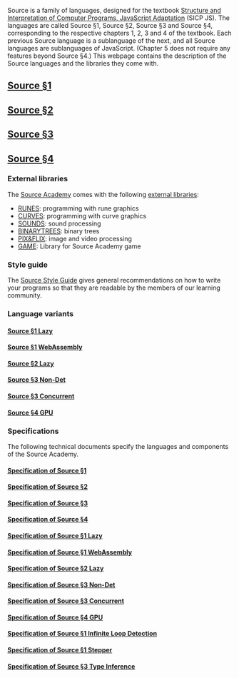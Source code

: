   Source is a family of languages, designed for the textbook
  <a href="https://source-academy.github.io/sicp/">Structure and Interpretation
  of Computer Programs, JavaScript Adaptation</a> (SICP JS).  The languages are
  called Source §1, Source §2, Source §3 and Source §4, corresponding to the
  respective chapters 1, 2, 3 and 4 of the textbook. Each previous Source
  language is a sublanguage of the next, and all Source languages are
  sublanguages of JavaScript. (Chapter 5 does not require any features beyond
  Source §4.) This webpage contains the description of the Source languages
  and the libraries they come with.

## <a href="source_1/">Source §1</a>
  
## <a href="source_2/">Source §2</a>

## <a href="source_3/">Source §3</a>

## <a href="source_4/">Source §4</a>

### External libraries

The <a href="https://sourceacademy.nus.edu.sg">Source Academy</a>
comes with the following <a href="External libraries/">external libraries</a>:

<ul>
<li>
<a href="RUNES/index.html">RUNES</a>: programming with rune graphics
</li>
<li>
<a href="CURVES/index.html">CURVES</a>: programming with curve graphics
</li>
<li>
<a href="SOUNDS/index.html">SOUNDS</a>: sound processing
</li>
<li>
<a href="BINARYTREES/index.html">BINARYTREES</a>: binary trees
</li>
<li>
<a href="PIX%26FLIX/index.html">PIX&amp;FLIX</a>: image and video processing
</li>
<li>
<a href="../GAME/index.html">GAME</a>: Library for Source Academy game
</li>
</ul>

### Style guide

The <a href="source_styleguide.pdf">Source Style Guide</a> gives general
recommendations on how to write your programs so that they are readable by
the members of our learning community.

### Language variants

#### <a href="source_1_lazy/">Source §1 Lazy</a>
  
#### <a href="source_1_wasm/">Source §1 WebAssembly</a>
  
#### <a href="source_2_lazy/">Source §2 Lazy</a>

#### <a href="source_3_non-det/">Source §3 Non-Det</a>

#### <a href="source_3_concurrent/">Source §3 Concurrent</a>

#### <a href="source_4_gpu/">Source §4 GPU</a>

### Specifications

The following technical documents specify the languages and components of
the Source Academy. 

#### <a href="source_1.pdf">Specification of Source §1</a>
  
#### <a href="source_2.pdf">Specification of Source §2</a>
  
#### <a href="source_3.pdf">Specification of Source §3</a>
  
#### <a href="source_4.pdf">Specification of Source §4</a>
  
#### <a href="source_1_lazy.pdf">Specification of Source §1 Lazy</a>
  
#### <a href="source_1_wasm.pdf">Specification of Source §1 WebAssembly</a>
  
#### <a href="source_2_lazy.pdf">Specification of Source §2 Lazy</a>

#### <a href="source_3_non-det.pdf">Specification of Source §3 Non-Det</a>

#### <a href="source_3_concurrent.pdf">Specification of Source §3 Concurrent</a>

#### <a href="source_4_gpu.pdf">Specification of Source §4 GPU</a>

#### <a href="source_1_infinite_loop_detection.pdf">Specification of Source §1 Infinite Loop Detection</a>

#### <a href="source_1_stepper.pdf">Specification of Source §1 Stepper</a>

#### <a href="source_3_type_inference.pdf">Specification of Source §3 Type Inference</a>
